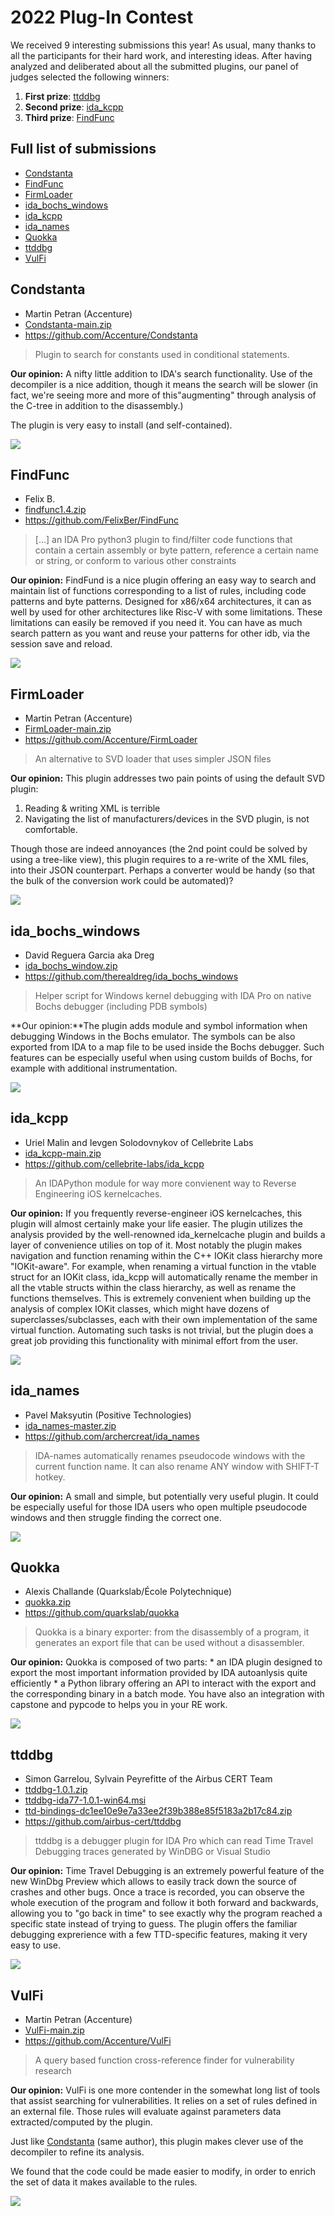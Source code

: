 # 2022 Plug-In Contest


We received 9 interesting submissions this year! As usual, many thanks to all the participants for their hard work, and interesting ideas. After having analyzed and deliberated about all the submitted plugins, our panel of judges selected the following winners:

1. **First prize**: [ttddbg](#ttddbg)
2. **Second prize**: [ida_kcpp](#ida_kcpp)
3. **Third prize**: [FindFunc](#FindFunc)

## Full list of submissions

- [Condstanta](#Condstanta)
- [FindFunc](#FindFunc)
- [FirmLoader](#FirmLoader)
- [ida_bochs_windows](#ida_bochs_windows)
- [ida_kcpp](#ida_kcpp)
- [ida_names](#ida_names)
- [Quokka](#Quokka)
- [ttddbg](#ttddbg)
- [VulFi](#VulFi)

## Condstanta


- Martin Petran (Accenture)
- [Condstanta-main.zip](Plugin/Condstanta-main.zip)
- https://github.com/Accenture/Condstanta

> Plugin to search for constants used in conditional statements.

**Our opinion:** A nifty little addition to IDA's search functionality. Use of the decompiler is a nice addition, though it means the search will be slower (in fact, we're seeing more and more of this"augmenting" through analysis of the C-tree in addition to the disassembly.)

The plugin is very easy to install (and self-contained).

![](2022PlugInContest/shot.png)

## FindFunc

- Felix B.
- [findfunc1.4.zip](Plugin/findfunc1.4.zip)
- https://github.com/FelixBer/FindFunc

> […] an IDA Pro python3 plugin to find/filter code functions that contain a certain assembly or byte pattern, reference a certain name or string, or conform to various other constraints

**Our opinion:** FindFund is a nice plugin offering an easy way to search and maintain list of functions corresponding to a list of rules, including code patterns and byte patterns. Designed for x86/x64 architectures, it can as well by used for other architectures like Risc-V with some limitations. These limitations can easily be removed if you need it. You can have as much search pattern as you want and reuse your patterns for other idb, via the session save and reload.

![](2022PlugInContest/screenshot.png)

## FirmLoader

- Martin Petran (Accenture)
- [FirmLoader-main.zip](Plugin/FirmLoader-main.zip)
- https://github.com/Accenture/FirmLoader

> An alternative to SVD loader that uses simpler JSON files

**Our opinion:** This plugin addresses two pain points of using the default SVD plugin:

1.  Reading & writing XML is terrible
2.  Navigating the list of manufacturers/devices in the SVD plugin, is not comfortable.

Though those are indeed annoyances (the 2nd point could be solved by using a tree-like view), this plugin requires to a re-write of the XML files, into their JSON counterpart. Perhaps a converter would be handy (so that the bulk of the conversion work could be automated)?

![](2022PlugInContest/FirmLoadershot.png)

## ida_bochs_windows

- David Reguera Garcia aka Dreg
- [ida_bochs_window.zip](Plugin/ida_bochs_window.zip)
- https://github.com/therealdreg/ida_bochs_windows

> Helper script for Windows kernel debugging with IDA Pro on native Bochs debugger (including PDB symbols)

**Our opinion:**The plugin adds module and symbol information when debugging Windows in the Bochs emulator. The symbols can be also exported from IDA to a map file to be used inside the Bochs debugger. Such features can be especially useful when using custom builds of Bochs, for example with additional instrumentation.

![](2022PlugInContest/ida_bochs_windowsshot.png)

## ida_kcpp

- Uriel Malin and Ievgen Solodovnykov of Cellebrite Labs
- [ida_kcpp-main.zip](Plugin/ida_kcpp-main.zip)
- https://github.com/cellebrite-labs/ida_kcpp

> An IDAPython module for way more convienent way to Reverse Engineering iOS kernelcaches.

**Our opinion:** If you frequently reverse-engineer iOS kernelcaches, this plugin will almost certainly make your life easier. The plugin utilizes the analysis provided by the well-renowned ida_kernelcache plugin and builds a layer of convenience utilies on top of it. Most notably the plugin makes navigation and function renaming within the C++ IOKit class hierarchy more "IOKit-aware". For example, when renaming a virtual function in the vtable struct for an IOKit class, ida_kcpp will automatically rename the member in all the vtable structs within the class hierarchy, as well as rename the functions themselves. This is extremely convenient when building up the analysis of complex IOKit classes, which might have dozens of superclasses/subclasses, each with their own implementation of the same virtual function. Automating such tasks is not trivial, but the plugin does a great job providing this functionality with minimal effort from the user.

![](2022PlugInContest/ida_kcppscreenshot.png)

## ida_names

- Pavel Maksyutin (Positive Technologies)
- [ida_names-master.zip](Plugin/ida_names-master.zip)
- https://github.com/archercreat/ida_names

> IDA-names automatically renames pseudocode windows with the current function name. It can also rename ANY window with SHIFT-T hotkey.

**Our opinion:** A small and simple, but potentially very useful plugin. It could be especially useful for those IDA users who open multiple pseudocode windows and then struggle finding the correct one.

![](2022PlugInContest/ida_namesshot.png)

## Quokka


- Alexis Challande (Quarkslab/École Polytechnique)
- [quokka.zip](Plugin/quokka.zip)
- https://github.com/quarkslab/quokka

> Quokka is a binary exporter: from the disassembly of a program, it generates an export file that can be used without a disassembler.

**Our opinion:** Quokka is composed of two parts: * an IDA plugin designed to export the most important information provided by IDA autoanlysis quite efficiently * a Python library offering an API to interact with the export and the corresponding binary in a batch mode. You have also an integration with capstone and pypcode to helps you in your RE work.

![](2022PlugInContest/Quokkascreenshot.png)

## ttddbg


- Simon Garrelou, Sylvain Peyrefitte of the Airbus CERT Team
- [ttddbg-1.0.1.zip](Plugin/ttddbg-1.0.1.zip)
- [ttddbg-ida77-1.0.1-win64.msi](Plugin/ttddbg-ida77-1.0.1-win64.msi)
- [ttd-bindings-dc1ee10e9e7a33ee2f39b388e85f5183a2b17c84.zip](Plugin/ttd-bindings-dc1ee10e9e7a33ee2f39b388e85f5183a2b17c84.zip)
- https://github.com/airbus-cert/ttddbg

> ttddbg is a debugger plugin for IDA Pro which can read Time Travel Debugging traces generated by WinDBG or Visual Studio

**Our opinion:** Time Travel Debugging is an extremely powerful feature of the new WinDbg Preview which allows to easily track down the source of crashes and other bugs. Once a trace is recorded, you can observe the whole execution of the program and follow it both forward and backwards, allowing you to "go back in time" to see exactly why the program reached a specific state instead of trying to guess. The plugin offers the familiar debugging exprerience with a few TTD-specific features, making it very easy to use.

![](2022PlugInContest/ttddbgshot.png)

## VulFi

- Martin Petran (Accenture)
- [VulFi-main.zip](Plugin/VulFi-main.zip)
- https://github.com/Accenture/VulFi

> A query based function cross-reference finder for vulnerability research

**Our opinion:** VulFi is one more contender in the somewhat long list of tools that assist searching for vulnerabilities. It relies on a set of rules defined in an external file. Those rules will evaluate against parameters data extracted/computed by the plugin.

Just like [Condstanta](#Condstanta) (same author), this plugin makes clever use of the decompiler to refine its analysis.

We found that the code could be made easier to modify, in order to enrich the set of data it makes available to the rules.

![](2022PlugInContest/VulFishot.png)
